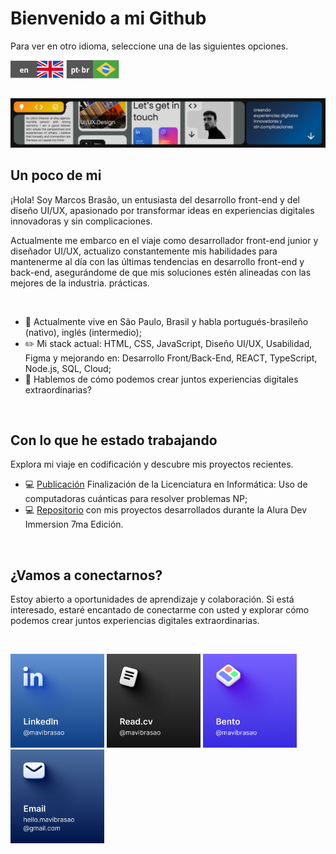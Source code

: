<!--Un poco sobre mi (Inicio)-->
#  Bienvenido a mi Github
<p>Para ver en otro idioma, seleccione una de las siguientes opciones.</p>

<a href="https://github.com/mavibrasao/Mavibrasao/blob/main/README-en.md"><img align="center" src="https://raw.githubusercontent.com/mavibrasao/Mavibrasao/main/icon_langen.svg" alt="https://github.com/mavibrasao/Mavibrasao/blob/main/README-en.md" height="28" width="85"/></a>
<a href="https://github.com/mavibrasao/Mavibrasao/blob/main/README.md"><img align="center" src="https://raw.githubusercontent.com/mavibrasao/Mavibrasao/main/icon_langptbr.svg" alt="https://github.com/mavibrasao/Mavibrasao/blob/main/README.md" height="30" width="85"/></a>

<br>

<img src="https://github.com/mavibrasao/Mavibrasao/blob/main/banner_figmaes.png?raw=true" alt="https://github.com/mavibrasao/Mavibrasao/blob/main/banner_figmaes.png?raw=true"/>

<br>

## Un poco de mi
<p>¡Hola! Soy Marcos Brasão, un entusiasta del desarrollo front-end y del diseño UI/UX, apasionado por transformar ideas en experiencias digitales innovadoras y sin complicaciones.</p>
<p>Actualmente me embarco en el viaje como desarrollador front-end junior y diseñador UI/UX, actualizo constantemente mis habilidades para mantenerme al día con las últimas tendencias en desarrollo front-end y back-end, asegurándome de que mis soluciones estén alineadas con las mejores de la industria. prácticas.</p>

<br>


<ul>
  <li>📌 Actualmente vive en São Paulo, Brasil y habla portugués-brasileño (nativo), inglés (intermedio);</li>
  <li>✏️ Mi stack actual: HTML, CSS, JavaScript, Diseño UI/UX, Usabilidad, Figma y mejorando en: Desarrollo Front/Back-End, REACT, TypeScript, Node.js, SQL, Cloud;
</li>
  <li>💬 Hablemos de cómo podemos crear juntos experiencias digitales extraordinarias?</li>
</ul>
<br>
<!--Un poco sobre mi (Fin)-->

<!--Proyectos (Inicio)-->
## Con lo que he estado trabajando
<p>Explora mi viaje en codificación y descubre mis proyectos recientes.</p>
<ul>
  <li>💻 <a href="https://drive.google.com/file/d/1l53yBF8m19qy-iMEZIgn4S2mM-L9KQ1X/view?usp=drive_link">Publicación</a> Finalización de la Licenciatura en Informática: Uso de computadoras cuánticas para resolver problemas NP;</li>
  <li>💻 <a href="https://github.com/mavibrasao/imersaodevalura-7edicao">Repositorio</a> con mis proyectos desarrollados durante la Alura Dev Immersion 7ma Edición.</li>
</ul>
<br>
<!--Proyectos (Fin)-->

<!--¿Vamos a conectarnos? (Inicio)-->
## ¿Vamos a conectarnos?
<p>Estoy abierto a oportunidades de aprendizaje y colaboración. Si está interesado, estaré encantado de conectarme con usted y explorar cómo podemos crear juntos experiencias digitales extraordinarias.</p>

<br>

<a href="https://www.linkedin.com/in/mavibrasao/?locale=en_US"><img src="https://raw.githubusercontent.com/mavibrasao/Mavibrasao/main/icon_sociallinkedin.png" height="150" width="150" alt="https://raw.githubusercontent.com/mavibrasao/Mavibrasao/main/icon_sociallinkedin.png"/></a>
<a href="https://read.cv/mavibrasao"><img src="https://raw.githubusercontent.com/mavibrasao/Mavibrasao/main/icon_socialreadcv.png" height="150" width="150" alt="https://raw.githubusercontent.com/mavibrasao/Mavibrasao/main/icon_socialreadcv.png"/></a>
<a href="https://bento.me/mavibrasao"><img src="https://raw.githubusercontent.com/mavibrasao/Mavibrasao/main/icon_socialbento.png" height="150" width="150" alt="https://raw.githubusercontent.com/mavibrasao/Mavibrasao/main/icon_socialbento.png"/></a>
<a href="mailto:hello.mavibrasao@gmail.com"><img src="https://raw.githubusercontent.com/mavibrasao/Mavibrasao/main/icon_socialemail.png" height="150" width="150" alt="https://raw.githubusercontent.com/mavibrasao/Mavibrasao/main/icon_socialemail.png"/></a>

<!--¿Vamos a conectarnos? (Fin)-->
